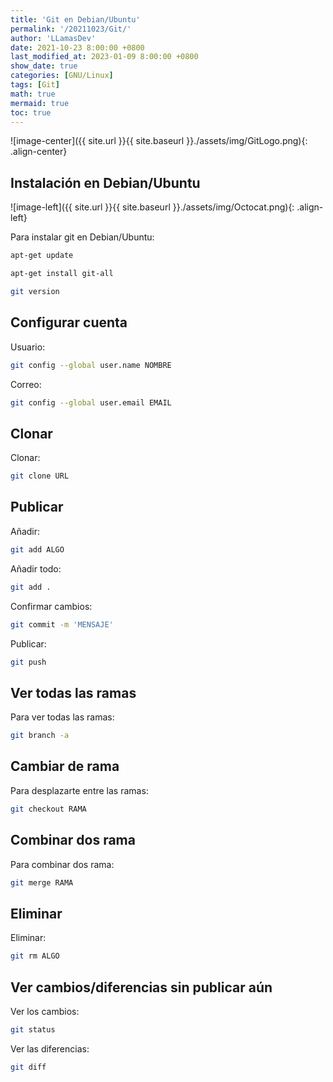```yaml
---
title: 'Git en Debian/Ubuntu'
permalink: '/20211023/Git/'
author: 'LLamasDev'
date: 2021-10-23 8:00:00 +0800
last_modified_at: 2023-01-09 8:00:00 +0800
show_date: true
categories: [GNU/Linux]
tags: [Git]
math: true
mermaid: true
toc: true
---
```


![image-center]({{ site.url }}{{ site.baseurl }}./assets/img/GitLogo.png){: .align-center}

## Instalación en Debian/Ubuntu

![image-left]({{ site.url }}{{ site.baseurl }}./assets/img/Octocat.png){: .align-left}

Para instalar git en Debian/Ubuntu:
```bash
apt-get update

apt-get install git-all

git version
```

## Configurar cuenta

Usuario:
```bash
git config --global user.name NOMBRE
```

Correo:
```bash
git config --global user.email EMAIL
```

## Clonar

Clonar:
```bash
git clone URL
```

## Publicar

Añadir:
```bash
git add ALGO
```

Añadir todo:
```bash
git add .
```

Confirmar cambios:
```bash
git commit -m 'MENSAJE'
```

Publicar:
```bash
git push
```

## Ver todas las ramas

Para ver todas las ramas:
```bash
git branch -a
```

## Cambiar de rama

Para desplazarte entre las ramas:
```bash
git checkout RAMA
```

## Combinar dos rama

Para combinar dos rama:
```bash
git merge RAMA
```

## Eliminar

Eliminar:
```bash
git rm ALGO
```

## Ver cambios/diferencias sin publicar aún

Ver los cambios:
```bash
git status
```

Ver las diferencias:
```bash
git diff
```
